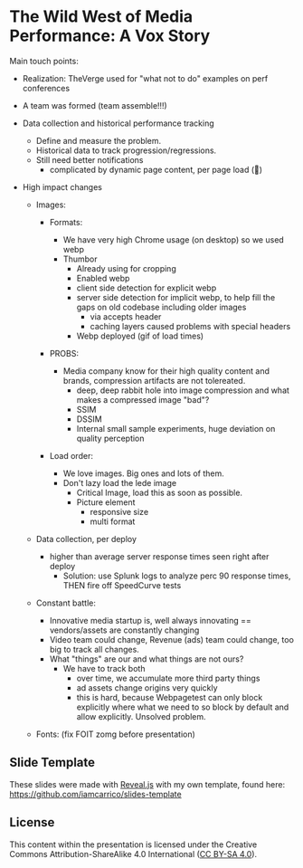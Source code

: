 The Wild West of Media Performance: A Vox Story
===============================================

Main touch points:
  - Realization: TheVerge used for "what not to do" examples on perf conferences
  - A team was formed (team assemble!!!)
  - Data collection and historical performance tracking
    - Define and measure the problem.
    - Historical data to track progression/regressions.
    - Still need better notifications
      - complicated by dynamic page content, per page load (:knife:)

  - High impact changes

    - Images:

      - Formats:
        - We have very high Chrome usage (on desktop) so we used webp
        - Thumbor
          - Already using for cropping
          - Enabled webp
          - client side detection for explicit webp
          - server side detection for implicit webp, to help fill the gaps on old codebase including older images
            - via accepts header
            - caching layers caused problems with special headers
          - Webp deployed (gif of load times)

      - PROBS:
        - Media company know for their high quality content and brands, compression artifacts are not tolereated.
          - deep, deep rabbit hole into image compression and what makes a compressed image "bad"?
          - SSIM
          - DSSIM
          - Internal small sample experiments, huge deviation on quality perception

      - Load order:
        - We love images. Big ones and lots of them.
        - Don't lazy load the lede image
          - Critical Image, load this as soon as possible.
          - Picture element
            - responsive size
            - multi format

    - Data collection, per deploy
      - higher than average server response times seen right after deploy
        - Solution: use Splunk logs to analyze perc 90 response times, THEN fire off SpeedCurve tests

    - Constant battle:
      - Innovative media startup is, well always innovating == vendors/assets are constantly changing
      - Video team could change, Revenue (ads) team could change, too big to track all changes.
      - What "things" are our and what things are not ours?
        - We have to track both
          - over time, we accumulate more third party things
          - ad assets change origins very quickly
          - this is hard, because Webpagetest can only block explicitly where what we need to so block by default and allow explicitly. Unsolved problem.




    - Fonts: (fix FOIT zomg before presentation)




## Slide Template

These slides were made with [Reveal.js](http://lab.hakim.se/reveal-js/) with my own template, found here: https://github.com/iamcarrico/slides-template

## License

This content within the presentation is licensed under the Creative Commons Attribution-ShareAlike 4.0 International ([CC BY-SA 4.0](http://creativecommons.org/licenses/by-sa/4.0/)).
